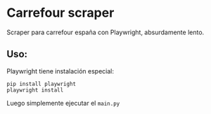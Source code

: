 # Carrefour scraper
Scraper para carrefour españa con Playwright, absurdamente lento.

## Uso:

Playwright tiene instalación especial:
```
pip install playwright
playwright install
```
Luego simplemente ejecutar el ```main.py``` 
